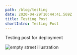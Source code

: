 ```yaml
---
path: /blog/testing
date: 2020-04-29T10:44:41.569Z
title: Testing Post
shortIntro: Testing Post
---
```

Testing post for deployment

![empty street illustration](/asset/images/blog/undraw_empty_street_sfxm.png "testing image")
